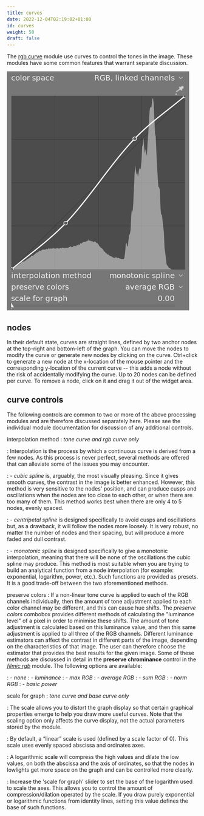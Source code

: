 ```yaml
---
title: curves
date: 2022-12-04T02:19:02+01:00
id: curves
weight: 50
draft: false
---
```


The [rgb curve](../../../module-reference/processing-modules/rgb-curve.md) module use curves to control the tones in the image. These modules have some common features that warrant separate discussion.

![curve](./curves/curve.png#w33)

## nodes

In their default state, curves are straight lines, defined by two anchor nodes at the top-right and bottom-left of the graph. You can move the nodes to modify the curve or generate new nodes by clicking on the curve. Ctrl+click to generate a new node at the x-location of the mouse pointer and the corresponding y-location of the current curve -- this adds a node without the risk of accidentally modifying the curve. Up to 20 nodes can be defined per curve. To remove a node, click on it and drag it out of the widget area.

## curve controls

The following controls are common to two or more of the above processing modules and are therefore discussed separately here. Please see the individual module documentation for discussion of any additional controls.

interpolation method
: _tone curve and rgb curve only_

: Interpolation is the process by which a continuous curve is derived from a few nodes. As this process is never perfect, several methods are offered that can alleviate some of the issues you may encounter.

: - _cubic spline_ is, arguably, the most visually pleasing. Since it gives smooth curves, the contrast in the image is better enhanced. However, this method is very sensitive to the nodes' position, and can produce cusps and oscillations when the nodes are too close to each other, or when there are too many of them. This method works best when there are only 4 to 5 nodes, evenly spaced.

: - _centripetal spline_ is designed specifically to avoid cusps and oscillations but, as a drawback, it will follow the nodes more loosely. It is very robust, no matter the number of nodes and their spacing, but will produce a more faded and dull contrast.

: - _monotonic spline_ is designed specifically to give a monotonic interpolation, meaning that there will be none of the oscillations the cubic spline may produce. This method is most suitable when you are trying to build an analytical function from a node interpolation (for example: exponential, logarithm, power, etc.). Such functions are provided as presets. It is a good trade-off between the two aforementioned methods.

preserve colors
: If a non-linear tone curve is applied to each of the RGB channels individually, then the amount of tone adjustment applied to each color channel may be different, and this can cause hue shifts. The _preserve colors_ combobox provides different methods of calculating the "luminance level" of a pixel in order to minimise these shifts. The amount of tone adjustment is calculated based on this luminance value, and then this same adjustment is applied to all three of the RGB channels. Different luminance estimators can affect the contrast in different parts of the image, depending on the characteristics of that image. The user can therefore choose the estimator that provides the best results for the given image. Some of these methods are discussed in detail in the **preserve chrominance** control in the [_filmic rgb_](../../../module-reference/processing-modules/filmic-rgb.md) module. The following options are available:

: - _none_
: - _luminance_
: - _max RGB_
: - _average RGB_
: - _sum RGB_
: - _norm RGB_
: - _basic power_

scale for graph
: _tone curve and base curve only_

: The scale allows you to distort the graph display so that certain graphical properties emerge to help you draw more useful curves. Note that the scaling option only affects the curve display, not the actual parameters stored by the module.

: By default, a “linear” scale is used (defined by a scale factor of 0). This scale uses evenly spaced abscissa and ordinates axes.

: A logarithmic scale will compress the high values and dilate the low values, on both the abscissa and the axis of ordinates, so that the nodes in lowlights get more space on the graph and can be controlled more clearly.

: Increase the 'scale for graph' slider to set the base of the logarithm used to scale the axes. This allows you to control the amount of compression/dilation operated by the scale. If you draw purely exponential or logarithmic functions from identity lines, setting this value defines the base of such functions.
